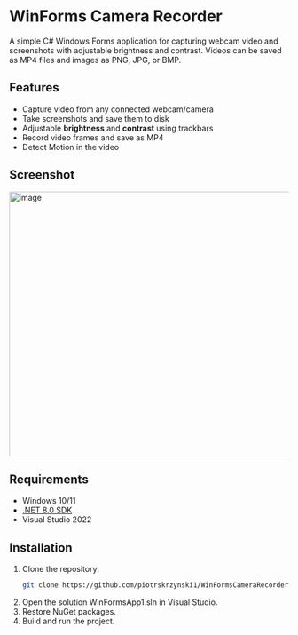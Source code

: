 # WinForms Camera Recorder

A simple C# Windows Forms application for capturing webcam video and screenshots with adjustable brightness and contrast. Videos can be saved as MP4 files and images as PNG, JPG, or BMP.

## Features

- Capture video from any connected webcam/camera
- Take screenshots and save them to disk
- Adjustable **brightness** and **contrast** using trackbars
- Record video frames and save as MP4
- Detect Motion in the video

## Screenshot

<img width="796" height="477" alt="image" src="https://github.com/user-attachments/assets/e50e046b-3409-4e3a-90ee-ee846d227324" />


## Requirements

- Windows 10/11
- [.NET 8.0 SDK](https://dotnet.microsoft.com/en-us/download/dotnet/8.0)
- Visual Studio 2022

## Installation

1. Clone the repository:
   ```bash
   git clone https://github.com/piotrskrzynski1/WinFormsCameraRecorder.git
3. Open the solution WinFormsApp1.sln in Visual Studio.
4. Restore NuGet packages.
5. Build and run the project.
